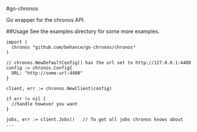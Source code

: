#go-chronos

Go wrapper for the chronos API.


##Usage
See the examples directory for some more examples.

```
import (
  chronos "github.com/behance/go-chronos/chronos"
)

// chronos.NewDefaultConfig() has the url set to http://127.0.0.1:4400
config := chronos.Config{
  URL: "http://some-url:4400"
}

client, err := chronos.NewClient(config)

if err != nil {
  //handle however you want
}

jobs, err := client.Jobs()   // To get all jobs chronos knows about
...
```
